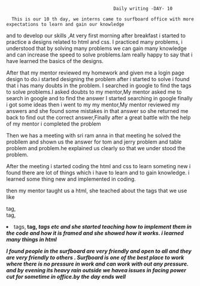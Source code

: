                                             Daily writing -DAY- 10
                                            
      This is our 10 th day, we interns came to surfboard office with more expectations to learn and gain our knowledge
and to develop our skills ,At very first morning after breakfast i started to practice a designs related to html and css.
I practiced many problems, i understood that by solving many problems we can gain many knowledge and can increase the speed 
to solve problems.Iam really happy to say that i have learned the basics of the designs.

  After that my mentor reviewed my homework and given me a login page design to do.i started designing the problem
after i started to solve i found that i has many doubts in the problem. I searched in google to find the tags to
solve problems.I asked doubts to my mentor,My mentor asked me to search in google and to find the answer I started 
searching in google finally i got some ideas then i went to my my mentor,My mentor reviewed my answers and she found
some mistakes in that answer so she returned me back to find out the correct answer,Finally after a great battle 
with the help of my mentor i completed the problem

Then we has a meeting with sri ram anna in that meeting he solved the probllem and shown us the answer for tom and 
jerry problem and table problem and                       problem.he explained us clearly so that we under stood 
the problem. 

   After the meeting i started coding the html and css to learn someting new i found there are lot of things which
   i have to learn and to gain knowledge. i learned some thing new and implemented in coding.
   
   then my mentor taught us a html, she teached about the tags that we use like <p>tag,<br>tag,<li> tags,<b> tag,<i> tags
   etc and she started teaching how to implement them in the code and how it is framed and she showed how it works. i 
   learned many things in html 
   
 I found people in the surfboard are very friendly and open to all and they are very friendly to others . Surfboard is 
 one of the best place to work where there is no pressure in work and can work with out any pressure. and by evening 
 its heavy rain outside we havea issues in facing power cut for sometime in office.by the day ends well